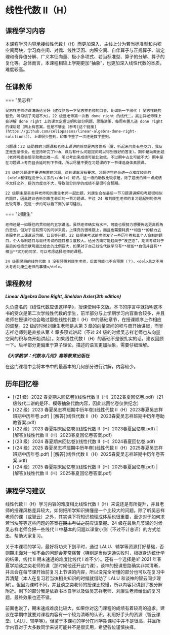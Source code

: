 # 线性代数 Ⅱ（H）

## 课程学习内容

本课程学习内容承接线性代数 I（H）而更加深入，主线上分为若当标准型和内积空间两块，学习商空间、对偶、线性泛函、内积空间、自伴算子与正规算子、谱定理和奇异值分解、广义本征向量、极小多项式、若当标准型、算子的分解、算子的复化等。总体而言，本课程相较上学期更加“抽象”，也更加深入线性代数的本质，难度较高。

## 任课教师

=== "吴志祥"

    吴志祥老师讲课清晰给分好（建议熟悉一下吴志祥老师的口音，比如听一下线代 Ⅰ 吴志祥班的智云，听习惯了问题不大）。22 级是老师第一次教 done right 的线代二。吴志祥老师课上会讲解 done right 上的课本定理证明和部分例题，思路清晰，每周布置几道 done right 的课后题（网上有答案，但是不够全（参考[这个链接](https://github.com/celiopassos/linear-algebra-done-right-solutions)）。上课很少签到，印象中签了一次还是数字签到。

    习题课：22 级助教的习题课和老师上课讲的感觉是两套体系（雾，听起来可能有些吃力，我反正是去拿作业，也坚持听完了hhh，课后有什么问题提问可以得到很好的答复）。期中是助教出题（老师可能会暗示助教出难一点，所以考出来成绩可能比较低，不过期中占比可能不大）期中是在习题课上考而且会延时到下节课，所以尽量不要在习题课的下一节课选身体素质课。

    24 级的习题课主要讲布置的习题，对到课率没有要求，习题讲完也会讲一点难度较高的（<del>和课程没什么关系的</del>）知识。这一级的助教比较求是，除了题出的难一点成绩不太好之外，捞的力度也不大，导致部分同学的成绩不是很符合预期。

    22 级期末是吴志祥老师和刘康生老师一起出题，刘康生会在最后一节习题课讲解和考题很相似的题目，因此建议去听刘康生最后的一节习题课。不过 24 级刘康生老师的复习题起到的作用比较有限，更进一步的可以看下面的学习建议。

=== "刘康生"

    老师还是一如既往的贯彻他的玄学讲法。虽然老师确实有水平，可能也很努力想要传达更高视角的思想，但对于没有预习的同学来说，上课真的很难跟上，而且也需要耗费**相当**的精力去克服老师上课说话含糊、口音等问题。22 级期末考试前老师发了一些历年卷和其个人命制的题目，个人命制题目与最终考试的题目相关度较大。给分方面可能趋向于“反正态”，期末考试对于最后的成绩贡献可能比给出的比例要大，如果对于自己线性代数学习有**相当**自信并且有**相当**实力的同学，可以考虑选择老师的课程。

    24 级图灵班的线性代数 Ⅱ 没有预置刘康生老师，后面可能也不会预置（？），<del>总之不用太考虑刘康生老师的事情</del>。

## 课程教材

***Linear Algebra Done Right, Sheldon Axler(3th edition)***

久负盛名的《线性代数应该这样学》，授课使用中文版。本书的序言中就指明这本书的受众是第二次学线性代数的学生，前半部分与上学期学习内容重合较多，并且老师在授课时也会略过那些线性代数 I（H）中的基础章节，在授课顺序上作相应的调整。22 级的时候刘康生老师是从第 3 章的向量空间的积与商开始讲起，而吴志祥老师则是直接从第 4 章多项式讲起（不过 24 级的时候吴志祥老师也从向量空间的积与商开始讲起）。如果线性代数 I（H）的基础不是很扎实的话，建议回顾一下。后半部分更偏重于算子理论，描述的语言更加抽象，需要仔细理解。

***《大学数学：代数与几何》高等教育出版社***

在这门课程中会将本书中的最基本的几何部分进行讲解，内容较少。

## 历年回忆卷

- [（21 级）2022 春夏期末回忆卷](线性代数 Ⅱ（H）2022春夏回忆卷.pdf)（21 级线代二讲的是环、模等抽象代数内容，因此此回忆卷仅供纪念）
- [（22 级）2023 春夏吴志祥班期中历年卷](线性代数 Ⅱ（H）2023春夏吴志祥班期中历年卷.pdf) | [解答](线性代数 Ⅱ（H）2023春夏吴志祥班期中历年卷助教答案.pdf)
- [（22 级）2023 春夏期末回忆卷](线性代数 Ⅱ（H）2023春夏回忆卷.pdf) | [解答](线性代数 Ⅱ（H）2023春夏回忆卷答案.pdf)
- [（23 级）2024 春夏期末回忆卷](线性代数 Ⅱ（H）2024春夏回忆卷.pdf)
- [（24 级）2025 春夏吴志祥班期中历年卷](线性代数 Ⅱ（H）2025春夏吴志祥班期中历年卷.pdf) | [解答](线性代数 Ⅱ（H）2025春夏吴志祥班期中历年卷答案.pdf)
- [（24 级）2025 春夏期末回忆卷](线性代数 Ⅱ（H）2025春夏回忆卷.pdf) | [解答](线性代数 Ⅱ（H）2025春夏回忆卷答案.pdf)

## 课程学习建议

线性代数 II（H）学习内容的难度相比线性代数 I（H）来说还是有所提升，并且老师的授课风格差异较大，如何把所学知识搞懂是一个比较大的问题。除了听吴志祥老师的课（或智云）之外，其实课下将知识梳理成体系也很重要，至少对于如何求若当块等等这些问题的答案<del>在期末考试之前</del>应该掌握。24 级在最后几节课的时候吴志祥老师会把一些线代 II 中基本的问题以课堂小测（不过不计总评）的方式给出，帮助大家复习。

关于本课程的学习，最好将功夫下到平时，通过 LALU、辅学等资源打好基础，否则期末面对一堆不会的问题会非常痛苦（特别是当你速通失败时，根据身边统计学的结果，线代 II 期末速通的难度比线代 I 难不少）。还有一个选择是听 2021 年春夏学期谈之奕老师的课（那时候他还开这门课），谈神的授课思路确实非常清晰，并且会在每节课开始前复习上节课的内容，所以没完全听懂的部分也可以在复习中弄清楚（本人在复习若当块相关知识的时候就借助了 LALU 和谈神的智云同步理解）。但因为课时不同，并且谈之奕老师的授课比较慢，所以内容只讲到了极分解附近。剩下的部分我是依靠书本自学以及做吴志祥老师、刘康生老师给出的复习题，最终效果也还不错。

前面也说了，期末速成难度比较大，如果你对这门课程的成绩有着较高的追求，建议在学期中就要对课程内容有一个较为清晰的认识，利用好手头的资源（智云课堂、LALU、辅学等）。但鉴于本课程的学分在同学期课程中并不是很高，并且所学内容对于大多数同学来说可能并不是很实用，希望各位谨慎抉择。
